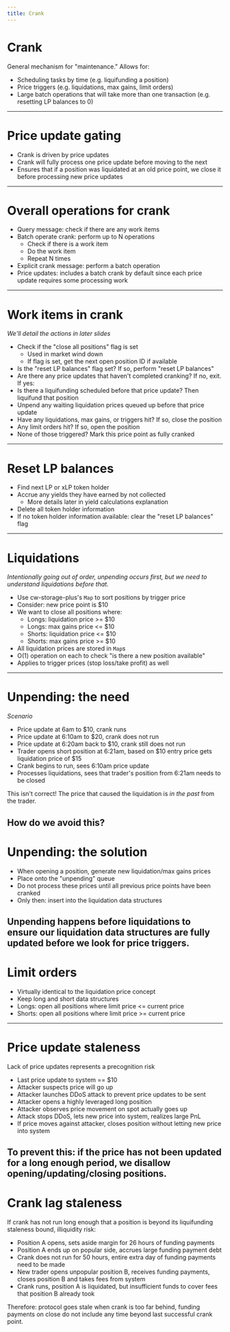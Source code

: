 ```yaml
---
title: Crank
---
```

# Crank

General mechanism for "maintenance." Allows for:

* Scheduling tasks by time (e.g. liquifunding a position)
* Price triggers (e.g. liquidations, max gains, limit orders)
* Large batch operations that will take more than one transaction (e.g. resetting LP balances to 0)
---
# Price update gating

* Crank is driven by price updates
* Crank will fully process one price update before moving to the next
* Ensures that if a position was liquidated at an old price point, we close it before processing new price updates
---
# Overall operations for crank

* Query message: check if there are any work items
* Batch operate crank: perform up to N operations
    * Check if there is a work item
    * Do the work item
    * Repeat N times
* Explicit crank message: perform a batch operation
* Price updates: includes a batch crank by default since each price update requires some processing work
---
# Work items in crank

*We'll detail the actions in later slides*

* Check if the "close all positions" flag is set
    * Used in market wind down
    * If flag is set, get the next open position ID if available
* Is the "reset LP balances" flag set? If so, perform "reset LP balances"
* Are there any price updates that haven't completed cranking? If no, exit. If yes:
* Is there a liquifunding scheduled before that price update? Then liquifund that position
* Unpend any waiting liquidation prices queued up before that price update
* Have any liquidations, max gains, or triggers hit? If so, close the position
* Any limit orders hit? If so, open the position
* None of those triggered? Mark this price point as fully cranked
---
# Reset LP balances

* Find next LP or xLP token holder
* Accrue any yields they have earned by not collected
    * More details later in yield calculations explanation
* Delete all token holder information
* If no token holder information available: clear the "reset LP balances" flag
---
# Liquidations

*Intentionally going out of order, unpending occurs first, but we need to understand liquidations before that.*

* Use cw-storage-plus's `Map` to sort positions by trigger price
* Consider: new price point is $10
* We want to close all positions where:
    * Longs: liquidation price >= $10
    * Longs: max gains price <= $10
    * Shorts: liquidation price <= $10
    * Shorts: max gains price >= $10
* All liquidation prices are stored in `Map`s
* O(1) operation on each to check "is there a new position available"
* Applies to trigger prices (stop loss/take profit) as well
---
# Unpending: the need

*Scenario*

* Price update at 6am to $10, crank runs
* Price update at 6:10am to $20, crank does not run
* Price update at 6:20am back to $10, crank still does not run
* Trader opens short position at 6:21am, based on $10 entry price gets liquidation price of $15
* Crank begins to run, sees 6:10am price update
* Processes liquidations, sees that trader's position from 6:21am needs to be closed

This isn't correct! The price that caused the liquidation is _in the past_ from the trader.

How do we avoid this?
---
# Unpending: the solution

* When opening a position, generate new liquidation/max gains prices
* Place onto the "unpending" queue
* Do not process these prices until all previous price points have been cranked
* Only then: insert into the liquidation data structures

Unpending happens before liquidations to ensure our liquidation data structures are fully updated before we look for price triggers.
---
# Limit orders

* Virtually identical to the liquidation price concept
* Keep long and short data structures
* Longs: open all positions where limit price <= current price
* Shorts: open all positions where limit price >= current price
---
# Price update staleness

Lack of price updates represents a precognition risk

* Last price update to system == $10
* Attacker suspects price will go up
* Attacker launches DDoS attack to prevent price updates to be sent
* Attacker opens a highly leveraged long position
* Attacker observes price movement on spot actually goes up
* Attack stops DDoS, lets new price into system, realizes large PnL
* If price moves against attacker, closes position without letting new price into system

To prevent this: if the price has not been updated for a long enough period, we disallow opening/updating/closing positions.
---
# Crank lag staleness

If crank has not run long enough that a position is beyond its liquifunding staleness bound, illiquidity risk:

* Position A opens, sets aside margin for 26 hours of funding payments
* Position A ends up on popular side, accrues large funding payment debt
* Crank does not run for 50 hours, entire extra day of funding payments need to be made
* New trader opens unpopular position B, receives funding payments, closes position B and takes fees from system
* Crank runs, position A is liquidated, but insufficient funds to cover fees that position B already took

Therefore: protocol goes stale when crank is too far behind, funding payments on close do not include any time beyond last successful crank point.
